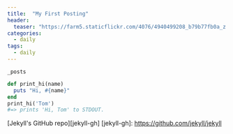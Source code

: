 ```yaml
---
title:  "My First Posting"
header:
  teaser: "https://farm5.staticflickr.com/4076/4940499208_b79b77fb0a_z.jpg"
categories: 
  - daily
tags:
  - daily
---
```


`_posts`

```ruby
def print_hi(name)
  puts "Hi, #{name}"
end
print_hi('Tom')
#=> prints 'Hi, Tom' to STDOUT.
```

[Jekyll's GitHub repo][jekyll-gh]
[jekyll-gh]:   https://github.com/jekyll/jekyll

